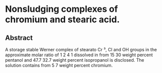 # Nonsludging complexes of chromium and stearic acid.

## Abstract
A storage stable Werner complex of stearato Cr ³, Cl and OH groups in the approximate molar ratio of 1 2 4 1 dissolved in from 15 30 weight percent pentanol and 47.7 32.7 weight percent isopropanol is disclosed. The solution contains from 5 7 weight percent chromium.